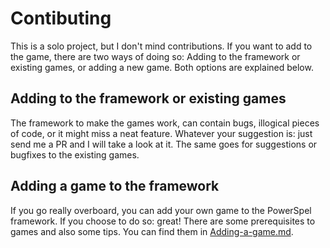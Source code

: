 # Contibuting

This is a solo project, but I don't mind contributions. If you want to add to the game, there are two ways of doing so: Adding to the framework or existing games, or adding a new game. Both options are explained below.

## Adding to the framework or existing games

The framework to make the games work, can contain bugs, illogical pieces of code, or it might miss a neat feature. Whatever your suggestion is: just send me a PR and I will take a look at it.
The same goes for suggestions or bugfixes to the existing games.

## Adding a game to the framework

If you go really overboard, you can add your own game to the PowerSpel framework. If you choose to do so: great! There are some prerequisites to games and also some tips. You can find them in [Adding-a-game.md](./Docs/Adding-a-game.md).